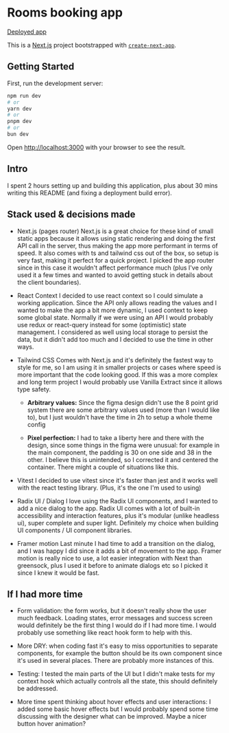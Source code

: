 # Rooms booking app

[Deployed app](rooms-booking-app.vercel.app)

This is a [Next.js](https://nextjs.org/) project bootstrapped with [`create-next-app`](https://github.com/vercel/next.js/tree/canary/packages/create-next-app).

## Getting Started

First, run the development server:

```bash
npm run dev
# or
yarn dev
# or
pnpm dev
# or
bun dev
```

Open [http://localhost:3000](http://localhost:3000) with your browser to see the result.

## Intro

I spent 2 hours setting up and building this application, plus about 30 mins writing this README (and fixing a deployment build error).

## Stack used & decisions made

- Next.js (pages router)
  Next.js is a great choice for these kind of small static apps because it allows using static rendering and doing the first API call in the server, thus making the app more performant in terms of speed. It also comes with ts and tailwind css out of the box, so setup is very fast, making it perfect for a quick project. I picked the app router since in this case it wouldn't affect performance much (plus I've only used it a few times and wanted to avoid getting stuck in details about the client boundaries).

- React Context
  I decided to use react context so I could simulate a working application. Since the API only allows reading the values and I wanted to make the app a bit more dynamic, I used context to keep some global state. Normally if we were using an API I would probably use redux or react-query instead for some (optimistic) state management. I considered as well using local storage to persist the data, but it didn't add too much and I decided to use the time in other ways.

- Tailwind CSS
  Comes with Next.js and it's definitely the fastest way to style for me, so I am using it in smaller projects or cases where speed is more important that the code looking good. If this was a more complex and long term project I would probably use Vanilla Extract since it allows type safety.

  - **Arbitrary values:**
    Since the figma design didn't use the 8 point grid system there are some arbitrary values used (more than I would like to), but I just wouldn't have the time in 2h to setup a whole theme config

  - **Pixel perfection:**
    I had to take a liberty here and there with the design, since some things in the figma were unusual: for example in the main component, the padding is 30 on one side and 38 in the other. I believe this is unintended, so I corrected it and centered the container. There might a couple of situations like this.

- Vitest
  I decided to use vitest since it's faster than jest and it works well with the react testing library. (Plus, it's the one I'm used to using)

- Radix UI / Dialog
  I love using the Radix UI components, and I wanted to add a nice dialog to the app. Radix UI comes with a lot of built-in accessibility and interaction features, plus it's modular (unlike headless ui), super complete and super light. Definitely my choice when building UI components / UI component libraries.

- Framer motion
  Last minute I had time to add a transition on the dialog, and I was happy I did since it adds a bit of movement to the app. Framer motion is really nice to use, a lot easier integration with Next than greensock, plus I used it before to animate dialogs etc so I picked it since I knew it would be fast.

## If I had more time

- Form validation: the form works, but it doesn't really show the user much feedback. Loading states, error messages and success screen would definitely be the first thing I would do if I had more time. I would probably use something like react hook form to help with this.

- More DRY: when coding fast it's easy to miss opportunities to separate components, for example the button should be its own component since it's used in several places. There are probably more instances of this.

- Testing: I tested the main parts of the UI but I didn't make tests for my context hook which actually controls all the state, this should definitely be addressed.

- More time spent thinking about hover effects and user interactions: I added some basic hover effects but I would probably spend some time discussing with the designer what can be improved. Maybe a nicer button hover animation?
